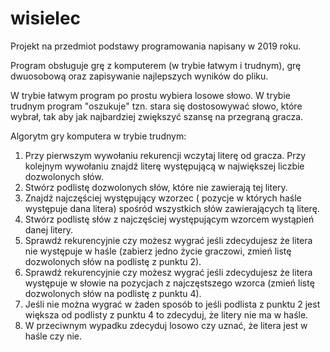 # wisielec
Projekt na przedmiot podstawy programowania napisany w 2019 roku.

Program obsługuje grę z komputerem (w trybie łatwym i trudnym), grę dwuosobową oraz zapisywanie najlepszych wyników do pliku.

W trybie łatwym program po prostu wybiera losowe słowo.
W trybie trudnym program "oszukuje" tzn. stara się dostosowywać słowo, które wybrał, tak aby jak najbardziej zwiększyć szansę na przegraną gracza.

Algorytm gry komputera w trybie trudnym:
1.	Przy pierwszym wywołaniu rekurencji wczytaj literę od gracza. Przy kolejnym wywołaniu znajdź literę występującą w największej liczbie dozwolonych słów.
2.	Stwórz podlistę dozwolonych słów, które nie zawierają tej litery.
3.	Znajdź najczęściej występujący wzorzec ( pozycje w których haśle występuje dana litera) spośród wszystkich słów zawierających tą literę.
4.	Stwórz podlistę słów z najczęściej występującym wzorcem wystąpień danej litery.
5.	Sprawdź rekurencyjnie czy możesz wygrać jeśli zdecydujesz że litera nie występuje w haśle (zabierz jedno życie graczowi, zmień listę dozwolonych słów na podlistę z punktu 2).
6.	Sprawdź rekurencyjnie czy możesz wygrać jeśli zdecydujesz że litera występuje w słowie na pozycjach z najczęstszego wzorca (zmień listę dozwolonych słów na podlistę z punktu 4).
7.	Jeśli nie można wygrać w żaden sposób to jeśli podlista z punktu 2 jest większa od podlisty z punktu 4 to zdecyduj, że litery nie ma w haśle.
8.	W przeciwnym wypadku zdecyduj losowo czy uznać, że litera jest w haśle czy nie.
